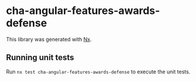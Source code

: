 # cha-angular-features-awards-defense

This library was generated with [Nx](https://nx.dev).

## Running unit tests

Run `nx test cha-angular-features-awards-defense` to execute the unit tests.
